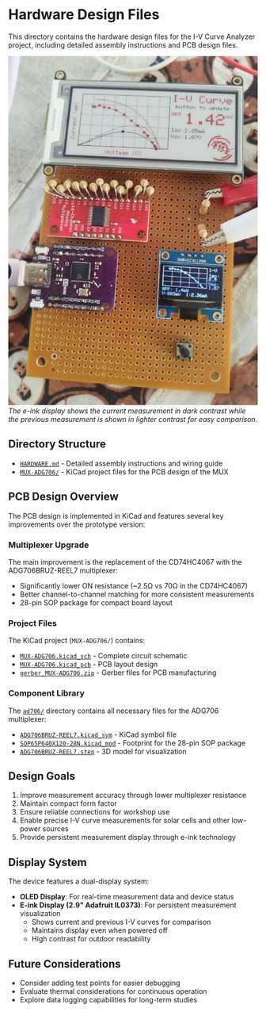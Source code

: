 # Hardware Design Files

This directory contains the hardware design files for the I-V Curve Analyzer project, including detailed assembly instructions and PCB design files.

![E-ink display showing I-V curve measurements](../images/prototype/Prototype_e-ink_display.jpg)
*The e-ink display shows the current measurement in dark contrast while the previous measurement is shown in lighter contrast for easy comparison.*

## Directory Structure

- [`HARDWARE.md`](HARDWARE.md) - Detailed assembly instructions and wiring guide
- [`MUX-ADG706/`](MUX-ADG706/) - KiCad project files for the PCB design of the MUX

## PCB Design Overview

The PCB design is implemented in KiCad and features several key improvements over the prototype version:

### Multiplexer Upgrade
The main improvement is the replacement of the CD74HC4067 with the ADG706BRUZ-REEL7 multiplexer:

- Significantly lower ON resistance (~2.5Ω vs 70Ω in the CD74HC4067)
- Better channel-to-channel matching for more consistent measurements
- 28-pin SOP package for compact board layout

### Project Files
The KiCad project (`MUX-ADG706/`) contains:

- [`MUX-ADG706.kicad_sch`](MUX-ADG706/MUX-ADG706.kicad_sch) - Complete circuit schematic
- [`MUX-ADG706.kicad_pcb`](MUX-ADG706/MUX-ADG706.kicad_pcb) - PCB layout design
- [`gerber_MUX-ADG706.zip`](MUX-ADG706/gerber_MUX-ADG706.zip) - Gerber files for PCB manufacturing

### Component Library
The [`ad706/`](MUX-ADG706/ad706/) directory contains all necessary files for the ADG706 multiplexer:

- [`ADG706BRUZ-REEL7.kicad_sym`](MUX-ADG706/ad706/ADG706BRUZ-REEL7.kicad_sym) - KiCad symbol file
- [`SOP65P640X120-28N.kicad_mod`](MUX-ADG706/ad706/SOP65P640X120-28N.kicad_mod) - Footprint for the 28-pin SOP package
- [`ADG706BRUZ-REEL7.step`](MUX-ADG706/ad706/ADG706BRUZ-REEL7.step) - 3D model for visualization

## Design Goals

1. Improve measurement accuracy through lower multiplexer resistance
2. Maintain compact form factor
3. Ensure reliable connections for workshop use
4. Enable precise I-V curve measurements for solar cells and other low-power sources
5. Provide persistent measurement display through e-ink technology

## Display System

The device features a dual-display system:
- **OLED Display**: For real-time measurement data and device status
- **E-ink Display (2.9" Adafruit IL0373)**: For persistent measurement visualization
  - Shows current and previous I-V curves for comparison
  - Maintains display even when powered off
  - High contrast for outdoor readability

## Future Considerations

- Consider adding test points for easier debugging
- Evaluate thermal considerations for continuous operation
- Explore data logging capabilities for long-term studies
